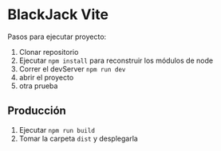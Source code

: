 # BlackJack Vite

Pasos para ejecutar proyecto:

1. Clonar repositorio
2. Ejecutar ```npm install``` para reconstruir los módulos de node
3. Correr el devServer ```npm run dev```
4. abrir el proyecto 
5. otra prueba

## Producción

1. Ejecutar ```npm run build```
2. Tomar la carpeta ```dist``` y desplegarla